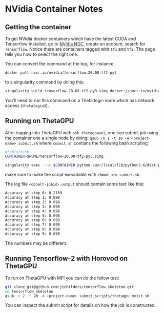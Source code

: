 # NVidia Container Notes

## Getting the container

To get NVidia docker containers which have the latest CUDA and Tensorflow installed, go to [NVidia NGC](https://ngc.nvidia.com), create an account, search for `Tensorflow`. Notice there are containers tagged with `tf1` and `tf2`. The page tells you how to select the right one.

You can convert the command at the top, for instance:
```bash
docker pull nvcr.io/nvidia/tensorflow:20.08-tf2-py3
```
to a singularity command by doing this:

```bash
singularity build tensorflow-20.08-tf2-py3.simg docker://nvcr.io/nvidia/tensorflow:20.08-tf2-py3
```

You'll need to run this command on a Theta login node which has network access (`thetaloginX`).

## Running on ThetaGPU

After logging into ThetaGPU with `ssh thetagpusn1`, one can submit job using the container one a single node by doing:
`qsub -n 1 -t 10 -A <project-name> submit.sh`
where `submit.sh` contians the following bash scripting:
```bash
#!/bin/bash
CONTAINER=$HOME/tensorflow-20.08-tf2-py3.simg

singularity exec --nv $CONTAINER python /usr/local/lib/python3.6/dist-packages/tensorflow/python/debug/examples/debug_mnist.py
```
make sure to make the script executable with `chmod a+x submit.sh`.

The log file `<cobalt-jobid>.output` should contain some text like this:
```bash
Accuracy at step 0: 0.2159
Accuracy at step 1: 0.098
Accuracy at step 2: 0.098
Accuracy at step 3: 0.098
Accuracy at step 4: 0.098
Accuracy at step 5: 0.098
Accuracy at step 6: 0.098
Accuracy at step 7: 0.098
Accuracy at step 8: 0.098
Accuracy at step 9: 0.098
```

The numbers may be different.

## Running Tensorflow-2 with Horovod on ThetaGPU

To run on ThetaGPU with MPI you can do the follow test:

```bash
git clone git@github.com:jtchilders/tensorflow_skeleton.git
cd tensorflow_skeleton
qsub -n 2 -t 20 -A <project-name> submit_scripts/thetagpu_mnist.sh
```

You can inspect the submit script for details on how the job is constructed.


